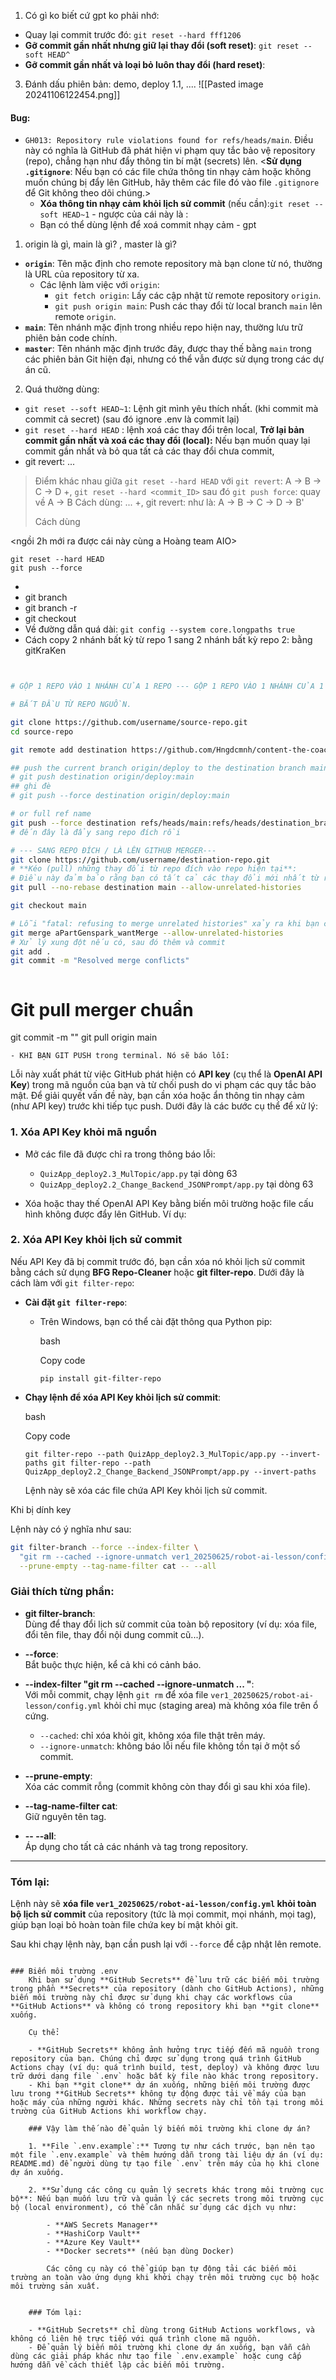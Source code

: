 1. Có gì ko biết cứ gpt ko phải nhớ: 
- Quay lại commit trước đó: `git reset --hard fff1206`
- **Gỡ commit gần nhất nhưng giữ lại thay đổi (soft reset)**: `git reset --soft HEAD^`
- **Gỡ commit gần nhất và loại bỏ luôn thay đổi (hard reset)**:
3. Đánh dấu phiên bản: demo, deploy 1.1, ....
![[Pasted image 20241106122454.png]]
#### Bug:
- `GH013: Repository rule violations found for refs/heads/main`. Điều này có nghĩa là GitHub đã phát hiện vi phạm quy tắc bảo vệ repository (repo), chẳng hạn như đẩy thông tin bí mật (secrets) lên. <**Sử dụng `.gitignore`**: Nếu bạn có các file chứa thông tin nhạy cảm hoặc không muốn chúng bị đẩy lên GitHub, hãy thêm các file đó vào file `.gitignore` để Git không theo dõi chúng.>
	- **Xóa thông tin nhạy cảm khỏi lịch sử commit** (nếu cần):`git reset --soft HEAD~1`  - ngược của cái này là : 
	- Bạn có thể dùng lệnh để xoá commit nhạy cảm - gpt

1. origin là gì, main là gì? , master là gì?
- **`origin`**: Tên mặc định cho remote repository mà bạn clone từ nó, thường là URL của repository từ xa.
	- Các lệnh làm việc với `origin`:
		- `git fetch origin`: Lấy các cập nhật từ remote repository `origin`.
		- `git push origin main`: Push các thay đổi từ local branch `main` lên remote `origin`.
- **`main`**: Tên nhánh mặc định trong nhiều repo hiện nay, thường lưu trữ phiên bản code chính.
- **`master`**: Tên nhánh mặc định trước đây, được thay thế bằng `main` trong các phiên bản Git hiện đại, nhưng có thể vẫn được sử dụng trong các dự án cũ.


2. Quá thường dùng: 
- `git reset --soft HEAD~1`: Lệnh git mình yêu thích nhất.  (khi commit mà commit cả secret)
  (sau đó ignore .env là commit lại)
- `git reset --hard HEAD` : lệnh xoá các thay đổi trên local, **Trở lại bản commit gần nhất và xoá các thay đổi (local):** Nếu bạn muốn quay lại commit gần nhất và bỏ qua tất cả các thay đổi chưa commit,
- git revert: ...

> Điểm khác nhau giữa `git reset --hard HEAD` với `git revert`: A -> B -> C -> D
> +, `git reset --hard <commit_ID>` sau đó `git push force`: quay về A -> B
>       Cách dùng: ... 
> +,  git revert: như là: A -> B -> C -> D -> B'
> 
> Cách dùng 

<ngồi 2h mới ra được cái này cùng a Hoàng team AIO>
```
git reset --hard HEAD
git push --force
```


- 
- git branch
- git branch -r 
- git checkout 
- Về đường dẫn quá dài: `git config --system core.longpaths true`
- Cách copy 2 nhánh bất kỳ từ repo 1 sang 2 nhánh bất kỳ repo 2: bằng gitKraKen
```bash


# GỘP 1 REPO VÀO 1 NHÁNH CỦA 1 REPO --- GỘP 1 REPO VÀO 1 NHÁNH CỦA 1 REPO SAU ĐÓ HỢP NHẤT, MERGER VÀO MAIN

# BẮT ĐẦU TỪ REPO NGUỒN. 

git clone https://github.com/username/source-repo.git
cd source-repo

git remote add destination https://github.com/Hngdcmnh/content-the-coach

## push the current branch origin/deploy to the destination branch main of the destination repo
# git push destination origin/deploy:main
## ghi đè
# git push --force destination origin/deploy:main

# or full ref name 
git push --force destination refs/heads/main:refs/heads/destination_branch
# đến đây là đẩy sang repo đích rồi 

# --- SANG REPO ĐÍCH / LÀ LÊN GITHUB MERGER---
git clone https://github.com/username/destination-repo.git
# **Kéo (pull) những thay đổi từ repo đích vào repo hiện tại**: 
# Điều này đảm bảo rằng bạn có tất cả các thay đổi mới nhất từ repo đích trước khi đẩy lên, tránh ghi đè.
git pull --no-rebase destination main --allow-unrelated-histories

git checkout main

# Lỗi "fatal: refusing to merge unrelated histories" xảy ra khi bạn cố gắng hợp nhất hai nhánh mà không có lịch sử chung. Điều này thường xảy ra khi hai nhánh được khởi tạo từ các kho lưu trữ khác nhau hoặc khi một nhánh được tạo mới mà không có bất kỳ commit nào từ nhánh gốc. Để giải quyết vấn đề này, bạn có thể sử dụng tùy chọn `--allow-unrelated-histories` để cho phép hợp nhất các lịch sử không liên quan:
git merge aPartGenspark_wantMerge --allow-unrelated-histories
# Xử lý xung đột nếu có, sau đó thêm và commit
git add .
git commit -m "Resolved merge conflicts"



```


# Git pull merger chuẩn 

git commit -m ""
git pull origin main 


```
- KHI BẠN GIT PUSH trong terminal. Nó sẽ báo lỗi: 
```
Lỗi này xuất phát từ việc GitHub phát hiện có **API key** (cụ thể là **OpenAI API Key**) trong mã nguồn của bạn và từ chối push do vi phạm các quy tắc bảo mật. Để giải quyết vấn đề này, bạn cần xóa hoặc ẩn thông tin nhạy cảm (như API key) trước khi tiếp tục push. Dưới đây là các bước cụ thể để xử lý:

### 1. **Xóa API Key khỏi mã nguồn**

- Mở các file đã được chỉ ra trong thông báo lỗi:
    
    - `QuizApp_deploy2.3_MulTopic/app.py` tại dòng 63
    - `QuizApp_deploy2.2_Change_Backend_JSONPrompt/app.py` tại dòng 63
- Xóa hoặc thay thế OpenAI API Key bằng biến môi trường hoặc file cấu hình không được đẩy lên GitHub. Ví dụ:

### 2. **Xóa API Key khỏi lịch sử commit**

Nếu API Key đã bị commit trước đó, bạn cần xóa nó khỏi lịch sử commit bằng cách sử dụng **BFG Repo-Cleaner** hoặc **git filter-repo**. Dưới đây là cách làm với `git filter-repo`:

- **Cài đặt `git filter-repo`**:
    
    - Trên Windows, bạn có thể cài đặt thông qua Python pip:
        
        bash
        
        Copy code
        
        `pip install git-filter-repo`
        
- **Chạy lệnh để xóa API Key khỏi lịch sử commit**:
    
    bash
    
    Copy code
    
    `git filter-repo --path QuizApp_deploy2.3_MulTopic/app.py --invert-paths git filter-repo --path QuizApp_deploy2.2_Change_Backend_JSONPrompt/app.py --invert-paths`
    
    Lệnh này sẽ xóa các file chứa API Key khỏi lịch sử commit.
    

Khi bị dính key 

Lệnh này có ý nghĩa như sau:

```bash
git filter-branch --force --index-filter \
  "git rm --cached --ignore-unmatch ver1_20250625/robot-ai-lesson/config.yml" \
  --prune-empty --tag-name-filter cat -- --all
```

### Giải thích từng phần:

- **git filter-branch**:  
  Dùng để thay đổi lịch sử commit của toàn bộ repository (ví dụ: xóa file, đổi tên file, thay đổi nội dung commit cũ...).

- **--force**:  
  Bắt buộc thực hiện, kể cả khi có cảnh báo.

- **--index-filter "git rm --cached --ignore-unmatch ... "**:  
  Với mỗi commit, chạy lệnh `git rm` để xóa file `ver1_20250625/robot-ai-lesson/config.yml` khỏi chỉ mục (staging area) mà không xóa file trên ổ cứng.  
  - `--cached`: chỉ xóa khỏi git, không xóa file thật trên máy.
  - `--ignore-unmatch`: không báo lỗi nếu file không tồn tại ở một số commit.

- **--prune-empty**:  
  Xóa các commit rỗng (commit không còn thay đổi gì sau khi xóa file).

- **--tag-name-filter cat**:  
  Giữ nguyên tên tag.

- **-- --all**:  
  Áp dụng cho tất cả các nhánh và tag trong repository.

---

### Tóm lại:
Lệnh này sẽ **xóa file `ver1_20250625/robot-ai-lesson/config.yml` khỏi toàn bộ lịch sử commit** của repository (tức là mọi commit, mọi nhánh, mọi tag), giúp bạn loại bỏ hoàn toàn file chứa key bí mật khỏi git.

Sau khi chạy lệnh này, bạn cần push lại với `--force` để cập nhật lên remote.

```

### Biến môi trường .env 
	Khi bạn sử dụng **GitHub Secrets** để lưu trữ các biến môi trường trong phần **Secrets** của repository (dành cho GitHub Actions), những biến môi trường này chỉ được sử dụng khi chạy các workflows của **GitHub Actions** và không có trong repository khi bạn **git clone** xuống.
	
	Cụ thể:
	
	- **GitHub Secrets** không ảnh hưởng trực tiếp đến mã nguồn trong repository của bạn. Chúng chỉ được sử dụng trong quá trình GitHub Actions chạy (ví dụ: quá trình build, test, deploy) và không được lưu trữ dưới dạng file `.env` hoặc bất kỳ file nào khác trong repository.
	- Khi bạn **git clone** dự án xuống, những biến môi trường được lưu trong **GitHub Secrets** không tự động được tải về máy của bạn hoặc máy của những người khác. Những secrets này chỉ tồn tại trong môi trường của GitHub Actions khi workflow chạy.
	
	### Vậy làm thế nào để quản lý biến môi trường khi clone dự án?
	
	1. **File `.env.example`:** Tương tự như cách trước, bạn nên tạo một file `.env.example` và thêm hướng dẫn trong tài liệu dự án (ví dụ: README.md) để người dùng tự tạo file `.env` trên máy của họ khi clone dự án xuống.
	    
	2. **Sử dụng các công cụ quản lý secrets khác trong môi trường cục bộ**: Nếu bạn muốn lưu trữ và quản lý các secrets trong môi trường cục bộ (local environment), có thể cân nhắc sử dụng các dịch vụ như:
	    
	    - **AWS Secrets Manager**
	    - **HashiCorp Vault**
	    - **Azure Key Vault**
	    - **Docker secrets** (nếu bạn dùng Docker)
	    
	    Các công cụ này có thể giúp bạn tự động tải các biến môi trường an toàn vào ứng dụng khi khởi chạy trên môi trường cục bộ hoặc môi trường sản xuất.
	    
	
	### Tóm lại:
	
	- **GitHub Secrets** chỉ dùng trong GitHub Actions workflows, và không có liên hệ trực tiếp với quá trình clone mã nguồn.
	- Để quản lý biến môi trường khi clone dự án xuống, bạn vẫn cần dùng các giải pháp khác như tạo file `.env.example` hoặc cung cấp hướng dẫn về cách thiết lập các biến môi trường.





















merge


-```


```



merge code: 
```bash
git branch   # danh sách các nhánh cục bộ:
git branch -r  # kiểm tra nhánh remote

# Nếu nhánh chỉ tồn tại trên remote, bạn cần tải về:
git fetch origin cuong/update2024-legal2008txt 
# Sau khi tải, tạo nhánh cục bộ từ remote:
git checkout -b cuong/update2024-legal2008txt origin/cuong/update2024-legal2008txt

# checkout sang main
git checkout main
git merge cuong/update2024_legal2008txt


```

kéo main về nhánh hiện tại, xử lý config xong merge lại vào main
```
git pull origin main

git pull origin main --no-rebase   # => Gộp các thay đổi từ `main` vào nhánh hiện tại, giữ nguyên lịch sử commit.
git pull origin main --rebase    # => Đặt các commit của bạn lên trên các thay đổi từ `main`, tạo lịch sử sạch hơn.
git pull origin main --ff-only # => Chỉ cho phép cập nhật nếu nhánh hiện tại không có commit mới, tránh xung đột.

```

```bash
git branch   # danh sách các nhánh cục bộ:
git branch -r  # kiểm tra nhánh remote

# Nếu nhánh chỉ tồn tại trên remote, bạn cần tải về:
git fetch origin cuong/update2024-legal2008txt 
# Sau khi tải, tạo nhánh cục bộ từ remote:
git checkout -b cuong/update2024-legal2008txt origin/cuong/update2024-legal2008txt

# checkout sang main
git checkout main # Để merge vào `main`, trước tiên bạn phải chuyển sang nhánh `main`:
git merge cuong/update2024_legal2008txt
git merge DNCuong/UI

# kéo các thay đổi từ nhánh main về nhánh dev/DoanCuong
git checkout dev/DoanCuong
git pull origin main
```
Bên trái là main --- bên phải của mình 

- Tìm các đoạn code bị đánh dấu xung đột bằng **<<<<<<**, **=======**, và **>>>>>>**.
- Bạn sẽ thấy các tùy chọn trong VS Code như:
    - **Accept Current Change**: Chọn thay đổi từ nhánh hiện tại của bạn.
    - **Accept Incoming Change**: Chọn thay đổi từ nhánh `main`.
    - **Accept Both Changes**: Giữ cả hai thay đổi (cần chỉnh sửa thêm nếu cần).
    - **Compare Changes**: So sánh chi tiết từng thay đổi.
### **Giải thích:**

- Phần **dưới `<<<<<<< HEAD`**: Là thay đổi trên **nhánh hiện tại** của bạn.
- Phần **dưới `=======`**: Là thay đổi từ nhánh khác (**main** trong ví dụ này).
- **`>>>>>>> main`**: Kết thúc xung đột và chỉ ra rằng phần bên dưới đến từ nhánh `main`.

---

### **Cách xử lý**

Bạn cần chỉnh sửa và quyết định giữ phần nào hoặc kết hợp cả hai. Ví dụ:

1. Giữ thay đổi từ nhánh hiện tại:
    
    tsx
    
    Copy code
    
    `console.log("This is from my branch");`
    
2. Giữ thay đổi từ nhánh `main`:
    
    tsx
    
    Copy code
    
    `console.log("This is from the main branch");`
    
3. Kết hợp cả hai thay đổi:
    
    tsx
    
    Copy code
    
    `console.log("This is from my branch"); console.log("This is from the main branch");`
    

Sau khi chỉnh sửa xong, lưu file, thêm vào staging (`git add`) và tiếp tục với merge hoặc rebase.

4o



## 2. Xoá các nhánh ở local không có trên remote 

#### **Dành cho Windows (PowerShell)**

1. **Liệt kê các nhánh local không còn trên remote:**
    
    ```powershell
    git branch -vv | Select-String ': gone]'
    ```
    
2. **Xóa các nhánh `gone`:**
    
    ```powershell
    git branch -vv | ForEach-Object {
        if ($_ -match ': gone]') {
            $branch = ($_ -split '\s+')[1]
            git branch -D $branch
        }
    }
    ```
    

---

#### **Dành cho WSL (Linux/Unix-like)**

1. **Liệt kê các nhánh local không còn trên remote:**
    
    ```bash
    git branch -vv | grep ': gone]'
    ```
    
2. **Xóa các nhánh `gone`:**
    
    ```bash
    git branch -vv | grep ': gone]' | awk '{print $1}' | xargs git branch -D
    ```
    

---

### **Chú ý**

- Đảm bảo bạn đã đồng bộ repo với remote trước khi thực hiện:
    
    ```bash
    git fetch --prune
    ```
    
- Kiểm tra kỹ danh sách nhánh để tránh xóa nhầm các nhánh quan trọng.